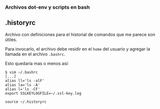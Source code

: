 ### Archivos dot-env y scripts en bash

## .historyrc

Archivo con definiciones para el historial de comandos que me parece son útiles.

Para invocarlo, el archivo debe residir en el `home` del usuario y agregar la llamada en el archivo `.bashrc`.

Esto quedaría mas o menos así:

```
$ vim ~/.bashrc
[...]
alias ll='ls -alF'
alias la='ls -A'
alias l='ls -CF'
export SSLKEYLOGFILE=~/.ssl-key.log

source ~/.historyrc
```